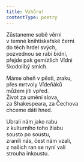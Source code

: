 ```yaml
---
title: Vzhůru!
contentType: poetry
---
```


<section>

Zůstaneme sobě věrni  
v temné knihtiskařské černi  
do těch hrdel svých,  
pozvednou se rabi bídní,  
přejde pak gemütlich Vídni  
škodolibý smích.

</section>

<section>

Máme oheň v pěsti, zraku,  
přes mrtvoly Vídeňáků  
můžem jíti vpřed.  
Život za umění slova,  
za Shakespeara, za Čechova  
chceme dáti hned.

</section>

<section>

Ubrali nám jako rabu  
z kulturního toho žlabu  
sousto po soustu,  
zranili nás, čest nám vzali,  
z našich ran se nyní valí  
strouha inkoustu.

</section>

